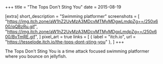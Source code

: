 +++
title = "The Tops Don't Sting You"
date = 2015-08-19

[extra]
short_description = "Swimming platformer"
screenshots = [
	"https://img.itch.zone/aW1hZ2UvMzA3MDcvMTMyMDgwLmdpZg==/250x600/qQBzRu.gif",
	"https://img.itch.zone/aW1hZ2UvMzA3MDcvMTMyMDgxLmdpZg==/250x600/BvTmRE.gif",
]
pixel_art = true
links = [
	{ label = "itch.io", url = "https://tesselode.itch.io/the-tops-dont-sting-you" },
]
+++

The Tops Don't Sting You is a time attack focused swimming platformer where you
bounce on jellyfish.
